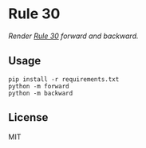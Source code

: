 Rule 30
=======

*Render [Rule 30](https://en.wikipedia.org/wiki/Rule_30) forward and backward.*

## Usage

    pip install -r requirements.txt
    python -m forward
    python -m backward


## License

MIT
